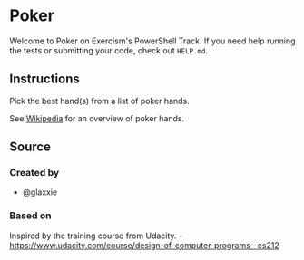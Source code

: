 # Poker

Welcome to Poker on Exercism's PowerShell Track.
If you need help running the tests or submitting your code, check out `HELP.md`.

## Instructions

Pick the best hand(s) from a list of poker hands.

See [Wikipedia][poker-hands] for an overview of poker hands.

[poker-hands]: https://en.wikipedia.org/wiki/List_of_poker_hands

## Source

### Created by

- @glaxxie

### Based on

Inspired by the training course from Udacity. - https://www.udacity.com/course/design-of-computer-programs--cs212